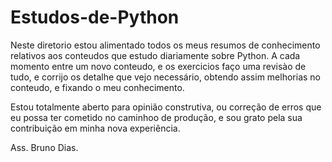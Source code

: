 # Estudos-de-Python

   Neste diretorio estou alimentado todos os meus resumos de conhecimento relativos aos conteudos que estudo diariamente sobre Python.
A cada momento entre um novo conteudo, e os exercicios faço uma revisào de tudo, e corrijo os detalhe que vejo necessário, obtendo assim melhorias no conteudo, e fixando o meu conhecimento.

Estou totalmente aberto para opinião construtiva, ou correção de erros que eu possa ter cometido no caminhoo de produção, e sou grato pela sua contribuição em minha nova experiência.

Ass. 
  Bruno Dias.
